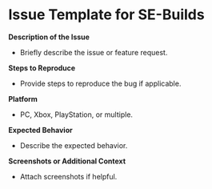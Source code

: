 # Issue Template for SE-Builds

**Description of the Issue**
- Briefly describe the issue or feature request.

**Steps to Reproduce**
- Provide steps to reproduce the bug if applicable.

**Platform**
- PC, Xbox, PlayStation, or multiple.

**Expected Behavior**
- Describe the expected behavior.

**Screenshots or Additional Context**
- Attach screenshots if helpful.
